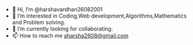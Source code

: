 - 👋 Hi, I’m @harshavardhan26082001
- 👀 I’m interested in Coding,Web development,Algorithms,Mathematics and Problem solving.
- 🌱 I’m currently looking for collaborating.
- 📫 How to reach me aharsha2608@gmail.com

<!---
harshavardhan26082001/harshavardhan26082001 is a ✨ special ✨ repository because its `README.md` (this file) appears on your GitHub profile.
You can click the Preview link to take a look at your changes.
--->
